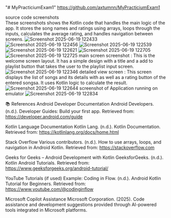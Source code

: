 "# MyPracticiumExam1" 
https://github.com/axtumnn/MyPracticiumExam1

source code screenshots  
These screenshots shows the Kotlin code that handles the main logic of the app. It stores the song names and ratings using arrays, loops through the inputs, calculates the average rating, and handles navigation between screens.
![Screenshot 2025-06-19 122433](https://github.com/user-attachments/assets/10e0db87-7182-4a2e-bae3-1201d36ef242)
![Screenshot 2025-06-19 122456](https://github.com/user-attachments/assets/55b149f7-b972-4332-affb-60873f59268a)
![Screenshot 2025-06-19 122539](https://github.com/user-attachments/assets/c909d8b0-0555-46e6-a4b2-df1c16735dad)
![Screenshot 2025-06-19 122621](https://github.com/user-attachments/assets/dde749de-54cb-4bda-94c5-7c164509ee8b)
![Screenshot 2025-06-19 122705](https://github.com/user-attachments/assets/b48c487f-cd48-4321-8005-59eabaf927a7)
![Screenshot 2025-06-19 122725](https://github.com/user-attachments/assets/c2b0152e-07fa-44da-8f8f-6b9d2edaf4c0)
 main screen screenshot :
 This is the welcome screen layout. It has a simple design with a title and a add to playlist button that takes the user to the playlist input screen.
![Screenshot 2025-06-19 122346](https://github.com/user-attachments/assets/1ef0e7ee-2048-411b-88bd-d398557655a7)
detailed view screen :
This screen displays the list of songs and its details with as well as a  rating button of the entered songsa. It uses Kotlin logic to calculate the result.
![Screenshot 2025-06-19 122644](https://github.com/user-attachments/assets/9f717d5f-99b0-4a24-9739-c2ed60f9d54c)
screenshot of Application running on emulator 
![Screenshot 2025-06-19 122834](https://github.com/user-attachments/assets/071160ad-2ad8-4eae-84f0-b9e8bf08d166)
 
📚 References
Android Developer Documentation
Android Developers. (n.d.). Developer Guides: Build your first app. Retrieved from:
https://developer.android.com/guide

Kotlin Language Documentation
Kotlin Lang. (n.d.). Kotlin Documentation. Retrieved from:
https://kotlinlang.org/docs/home.html

Stack Overflow
Various contributors. (n.d.). How to use arrays, loops, and navigation in Android Kotlin. Retrieved from:
https://stackoverflow.com

Geeks for Geeks – Android Development with Kotlin
GeeksforGeeks. (n.d.). Kotlin Android Tutorials. Retrieved from:
https://www.geeksforgeeks.org/android-tutorial/

YouTube Tutorials (if used)
Example: Coding in Flow. (n.d.). Android Kotlin Tutorial for Beginners. Retrieved from:
https://www.youtube.com/@codinginflow


Microsoft Copilot Assistance
Microsoft Corporation. (2025). Code assistance and development suggestions provided through AI-powered tools integrated in Microsoft platforms.
